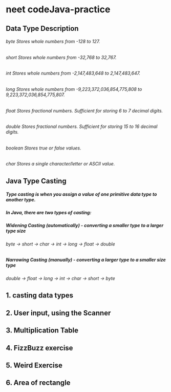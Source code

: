 # neet codeJava-practice

## Data Type  Description

###### byte   Stores whole numbers from -128 to 127.

###### short  Stores whole numbers from -32,768 to 32,767.

###### int Stores whole numbers from -2,147,483,648 to 2,147,483,647.

###### long Stores whole numbers from -9,223,372,036,854,775,808 to 9,223,372,036,854,775,807.

###### float Stores fractional numbers. Sufficient for storing 6 to 7 decimal digits.

###### double Stores fractional numbers. Sufficient for storing 15 to 16 decimal digits.

###### boolean Stores true or false values.

###### char Stores a single character/letter or ASCII value.



## Java Type Casting
##### Type casting is when you assign a value of one primitive data type to another type.

##### In Java, there are two types of casting:

##### Widening Casting (automatically) - converting a smaller type to a larger type size
###### byte -> short -> char -> int -> long -> float -> double

##### Narrowing Casting (manually) - converting a larger type to a smaller size type
###### double -> float -> long -> int -> char -> short -> byte

## 1. casting data types
## 2. User input, using the Scanner
## 3. Multiplication Table
## 4. FizzBuzz exercise
## 5. Weird Exercise
## 6. Area of rectangle